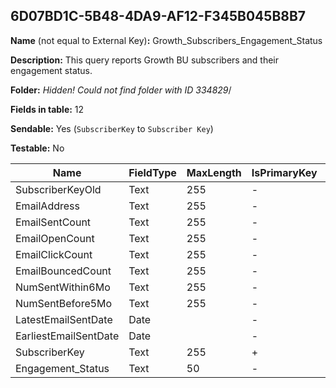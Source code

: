 ## 6D07BD1C-5B48-4DA9-AF12-F345B045B8B7

**Name** (not equal to External Key)**:** Growth_Subscribers_Engagement_Status

**Description:** This query reports Growth BU subscribers and their engagement status.

**Folder:** _Hidden! Could not find folder with ID 334829_/

**Fields in table:** 12

**Sendable:** Yes (`SubscriberKey` to `Subscriber Key`)

**Testable:** No

| Name | FieldType | MaxLength | IsPrimaryKey | IsNullable | DefaultValue |
| --- | --- | --- | --- | --- | --- |
| SubscriberKeyOld | Text | 255 | - | + |  |
| EmailAddress | Text | 255 | - | + |  |
| EmailSentCount | Text | 255 | - | + |  |
| EmailOpenCount | Text | 255 | - | + |  |
| EmailClickCount | Text | 255 | - | + |  |
| EmailBouncedCount | Text | 255 | - | + |  |
| NumSentWithin6Mo | Text | 255 | - | + |  |
| NumSentBefore5Mo | Text | 255 | - | + |  |
| LatestEmailSentDate | Date |  | - | + |  |
| EarliestEmailSentDate | Date |  | - | + |  |
| SubscriberKey | Text | 255 | + | - |  |
| Engagement_Status | Text | 50 | - | + |  |
